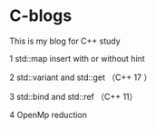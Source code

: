 # C-blogs

This is my blog for C++ study

1 std::map  insert  with or without hint

2 std::variant and std::get   （C++ 17 ）

3 std::bind and std::ref （C++ 11）

4 OpenMp reduction
